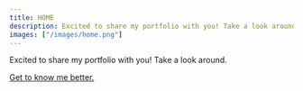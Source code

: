 ```yaml
---
title: HOME
description: Excited to share my portfolio with you! Take a look around.
images: ["/images/home.png"]
---
```


Excited to share my portfolio with you! Take a look around.

[Get to know me better.](/about "Get to know me better")
